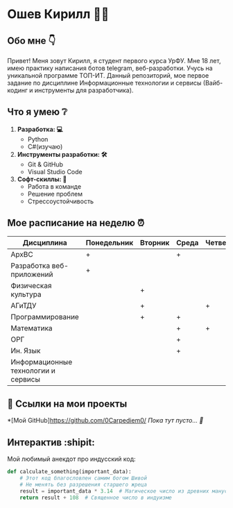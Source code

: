 # Ошев Кирилл  👨‍🎓

## Обо мне :point_down:
Привет! Меня зовут Кирилл, я студент первого курса УрФУ. Мне 18 лет, имею практику написания ботов telegram, веб-разработки. Учусь на уникальной программе ТОП-ИТ. Данный репозиторий, мое первое задание по дисциплине Информационные технологии и сервисы (Вайб-кодинг и инструменты для разработчика).

## Что я умею :grey_question:

1.  **Разработка: :computer:** 
    *   Python
    *   C#(изучаю)
2.  **Инструменты разработки: 🛠️**
    *   Git & GitHub
    *   Visual Studio Code
3.  **Софт-скиллы: :blue_book:**
    *   Работа в команде
    *   Решение проблем
    *   Стрессоустойчивость
## Мое расписание на неделю :alarm_clock:

|         Дисциплина       | Понедельник | Вторник | Среда | Четверг | Пятница |
|--------------------------|-------------|---------|-------|---------|---------|
|           АрхВС          |+            |         |  +     |         |         |
|Разработка веб-приложений |+             |         |       |         |        + |
|   Физическая культура    |             |  +       |       |         |         |
|          АГиТДУ          |             |   +      |       | +        |         |
|      Программирование    |             |    +     |  +     |         |         |
|        Математика        |             |         |   +    |  +       |         |
|           ОРГ            |             |         |    +   |         |         |
|        Ин. Язык          |             |         |     +  |         |         |
|Информационные технологии и сервисы|             |         |       |         |   +      |

## 🔗 Ссылки на мои проекты
*[Мой GitHub]https://github.com/0Carpediem0/
*Пока тут пусто... :moyai:*

## Интерактив :shipit:
Мой любимый анекдот про индусский код: 
```python
def calculate_something(important_data):
    # Этот код благословлен самим богом Шивой
    # Не менять без разрешения старшего жреца
    result = important_data * 3.14  # Магическое число из древних манускриптов
    return result + 108  # Священное число в индуизме


